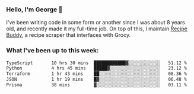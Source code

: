 ### Hello, I'm George 👋

I've been writing code in some form or another since I was about 8 years old, and recently made it my full-time job. On top of this, I maintain [Recipe Buddy](https://github.com/georgegebbett/recipe-buddy), a recipe scraper that interfaces with Grocy.  

<!--
**georgegebbett/georgegebbett** is a ✨ _special_ ✨ repository because its `README.md` (this file) appears on your GitHub profile.

Here are some ideas to get you started:

- 🔭 I’m currently working on ...
- 🌱 I’m currently learning ...
- 👯 I’m looking to collaborate on ...
- 🤔 I’m looking for help with ...
- 💬 Ask me about ...
- 📫 How to reach me: ...
- 😄 Pronouns: ...
- ⚡ Fun fact: ...
-->

### What I've been up to this week:
<!--START_SECTION:waka-->

```txt
TypeScript       10 hrs 30 mins  ████████████▓░░░░░░░░░░░░   51.12 %
Python           4 hrs 45 mins   █████▓░░░░░░░░░░░░░░░░░░░   23.12 %
Terraform        1 hr 43 mins    ██░░░░░░░░░░░░░░░░░░░░░░░   08.36 %
JSON             1 hr 19 mins    █▓░░░░░░░░░░░░░░░░░░░░░░░   06.48 %
Prisma           38 mins         ▓░░░░░░░░░░░░░░░░░░░░░░░░   03.11 %
```

<!--END_SECTION:waka-->
